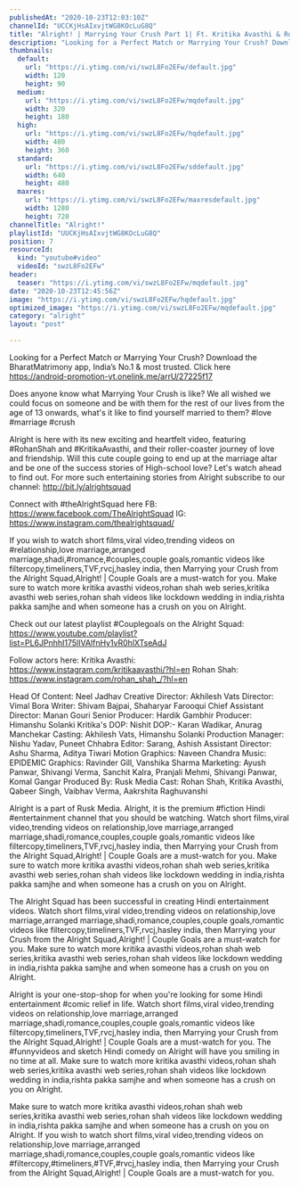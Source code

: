 ```yaml
---
publishedAt: "2020-10-23T12:03:10Z"
channelId: "UCCKjHsAIxvjtWG8KOcLuG8Q"
title: "Alright! | Marrying Your Crush Part 1| Ft. Kritika Avasthi & Rohan Shah"
description: "Looking for a Perfect Match or Marrying Your Crush? Download the BharatMatrimony app, India’s No.1 & most trusted. Click here https://android-promotion-yt.onelink.me/arrU/27225f17\n\nDoes anyone know what Marrying Your Crush is like? We all wished we could focus on someone and be with them for the rest of our lives from the age of 13 onwards, what's it like to find yourself married to them? #love #marriage #crush\n\nAlright is here with its new exciting and heartfelt video, featuring #RohanShah and #KritikaAvasthi, and their roller-coaster journey of love and friendship. Will this cute couple going to end up at the marriage altar and be one of the success stories of High-school love? Let's watch ahead to find out. For more such entertaining stories from Alright subscribe to our channel: http://bit.ly/alrightsquad\n\nConnect with #theAlrightSquad here\nFB: https://www.facebook.com/TheAlrightSquad\nIG: https://www.instagram.com/thealrightsquad/\n\nIf you wish to watch short films,viral video,trending videos on #relationship,love marriage,arranged marriage,shadi,#romance,#couples,couple goals,romantic videos like filtercopy,timeliners,TVF,rvcj,hasley india, then Marrying your Crush from the Alright Squad,Alright! | Couple Goals are a must-watch for you. Make sure to watch more kritika avasthi videos,rohan shah web series,kritika avasthi web series,rohan shah videos like lockdown wedding in india,rishta pakka samjhe and when someone has a crush on you on Alright.\n\nCheck out our latest playlist #Couplegoals on the Alright Squad: https://www.youtube.com/playlist?list=PL6JPnhhI175lIVAlfnHy1vR0hlXTseAdJ\n\nFollow actors here:\nKritika Avasthi: https://www.instagram.com/kritikaavasthi/?hl=en\nRohan Shah: https://www.instagram.com/rohan_shah_/?hl=en\n\nHead Of Content: Neel Jadhav \nCreative Director: Akhilesh Vats\nDirector: Vimal Bora\nWriter: Shivam Bajpai, Shaharyar Farooqui\nChief Assistant Director: Manan Gouri\nSenior Producer: Hardik Gambhir\nProducer: Himanshu Solanki\nKritika's DOP: Nishit\nDOP:- Karan Wadikar, Anurag Manchekar\nCasting: Akhilesh Vats, Himanshu Solanki\nProduction Manager: Nishu Yadav, Puneet Chhabra\nEditor: Sarang, Ashish\nAssistant Director: Ashu Sharma, Aditya Tiwari\nMotion Graphics: Naveen Chandra \nMusic: EPIDEMIC \nGraphics: Ravinder Gill, Vanshika Sharma\nMarketing: Ayush Panwar, Shivangi Verma, Sanchit Kalra, Pranjali Mehmi, Shivangi Panwar, Komal Gangar\nProduced By: Rusk Media \nCast: Rohan Shah, Kritika Avasthi, Qabeer Singh, Vaibhav Verma, Aakrshita Raghuvanshi\n\nAlright is a part of Rusk Media. Alright, it is the premium #fiction Hindi #entertainment channel that you should be watching. Watch short films,viral video,trending videos on relationship,love marriage,arranged marriage,shadi,romance,couples,couple goals,romantic videos like filtercopy,timeliners,TVF,rvcj,hasley india, then Marrying your Crush from the Alright Squad,Alright! | Couple Goals are a must-watch for you. Make sure to watch more kritika avasthi videos,rohan shah web series,kritika avasthi web series,rohan shah videos like lockdown wedding in india,rishta pakka samjhe and when someone has a crush on you on Alright.\n\nThe Alright Squad has been successful in creating Hindi entertainment videos. Watch short films,viral video,trending videos on relationship,love marriage,arranged marriage,shadi,romance,couples,couple goals,romantic videos like filtercopy,timeliners,TVF,rvcj,hasley india, then Marrying your Crush from the Alright Squad,Alright! | Couple Goals are a must-watch for you. Make sure to watch more kritika avasthi videos,rohan shah web series,kritika avasthi web series,rohan shah videos like lockdown wedding in india,rishta pakka samjhe and when someone has a crush on you on Alright.\n\nAlright is your one-stop-shop for when you're looking for some Hindi entertainment #comic relief in life. Watch short films,viral video,trending videos on relationship,love marriage,arranged marriage,shadi,romance,couples,couple goals,romantic videos like filtercopy,timeliners,TVF,rvcj,hasley india, then Marrying your Crush from the Alright Squad,Alright! | Couple Goals are a must-watch for you. The #funnyvideos and sketch Hindi comedy on Alright will have you smiling in no time at all. Make sure to watch more kritika avasthi videos,rohan shah web series,kritika avasthi web series,rohan shah videos like lockdown wedding in india,rishta pakka samjhe and when someone has a crush on you on Alright. \n\nMake sure to watch more kritika avasthi videos,rohan shah web series,kritika avasthi web series,rohan shah videos like lockdown wedding in india,rishta pakka samjhe and when someone has a crush on you on Alright. If you wish to watch short films,viral video,trending videos on relationship,love marriage,arranged marriage,shadi,romance,couples,couple goals,romantic videos like #filtercopy,#timeliners,#TVF,#rvcj,hasley india, then Marrying your Crush from the Alright Squad,Alright! | Couple Goals are a must-watch for you."
thumbnails:
  default:
    url: "https://i.ytimg.com/vi/swzL8Fo2EFw/default.jpg"
    width: 120
    height: 90
  medium:
    url: "https://i.ytimg.com/vi/swzL8Fo2EFw/mqdefault.jpg"
    width: 320
    height: 180
  high:
    url: "https://i.ytimg.com/vi/swzL8Fo2EFw/hqdefault.jpg"
    width: 480
    height: 360
  standard:
    url: "https://i.ytimg.com/vi/swzL8Fo2EFw/sddefault.jpg"
    width: 640
    height: 480
  maxres:
    url: "https://i.ytimg.com/vi/swzL8Fo2EFw/maxresdefault.jpg"
    width: 1280
    height: 720
channelTitle: "Alright!"
playlistId: "UUCKjHsAIxvjtWG8KOcLuG8Q"
position: 7
resourceId:
  kind: "youtube#video"
  videoId: "swzL8Fo2EFw"
header:
  teaser: "https://i.ytimg.com/vi/swzL8Fo2EFw/mqdefault.jpg"
date: "2020-10-23T12:45:56Z"
image: "https://i.ytimg.com/vi/swzL8Fo2EFw/hqdefault.jpg"
optimized_image: "https://i.ytimg.com/vi/swzL8Fo2EFw/mqdefault.jpg"
category: "alright"
layout: "post"

---
```

Looking for a Perfect Match or Marrying Your Crush? Download the BharatMatrimony app, India’s No.1 & most trusted. Click here https://android-promotion-yt.onelink.me/arrU/27225f17

Does anyone know what Marrying Your Crush is like? We all wished we could focus on someone and be with them for the rest of our lives from the age of 13 onwards, what's it like to find yourself married to them? #love #marriage #crush

Alright is here with its new exciting and heartfelt video, featuring #RohanShah and #KritikaAvasthi, and their roller-coaster journey of love and friendship. Will this cute couple going to end up at the marriage altar and be one of the success stories of High-school love? Let's watch ahead to find out. For more such entertaining stories from Alright subscribe to our channel: http://bit.ly/alrightsquad

Connect with #theAlrightSquad here
FB: https://www.facebook.com/TheAlrightSquad
IG: https://www.instagram.com/thealrightsquad/

If you wish to watch short films,viral video,trending videos on #relationship,love marriage,arranged marriage,shadi,#romance,#couples,couple goals,romantic videos like filtercopy,timeliners,TVF,rvcj,hasley india, then Marrying your Crush from the Alright Squad,Alright! | Couple Goals are a must-watch for you. Make sure to watch more kritika avasthi videos,rohan shah web series,kritika avasthi web series,rohan shah videos like lockdown wedding in india,rishta pakka samjhe and when someone has a crush on you on Alright.

Check out our latest playlist #Couplegoals on the Alright Squad: https://www.youtube.com/playlist?list=PL6JPnhhI175lIVAlfnHy1vR0hlXTseAdJ

Follow actors here:
Kritika Avasthi: https://www.instagram.com/kritikaavasthi/?hl=en
Rohan Shah: https://www.instagram.com/rohan_shah_/?hl=en

Head Of Content: Neel Jadhav 
Creative Director: Akhilesh Vats
Director: Vimal Bora
Writer: Shivam Bajpai, Shaharyar Farooqui
Chief Assistant Director: Manan Gouri
Senior Producer: Hardik Gambhir
Producer: Himanshu Solanki
Kritika's DOP: Nishit
DOP:- Karan Wadikar, Anurag Manchekar
Casting: Akhilesh Vats, Himanshu Solanki
Production Manager: Nishu Yadav, Puneet Chhabra
Editor: Sarang, Ashish
Assistant Director: Ashu Sharma, Aditya Tiwari
Motion Graphics: Naveen Chandra 
Music: EPIDEMIC 
Graphics: Ravinder Gill, Vanshika Sharma
Marketing: Ayush Panwar, Shivangi Verma, Sanchit Kalra, Pranjali Mehmi, Shivangi Panwar, Komal Gangar
Produced By: Rusk Media 
Cast: Rohan Shah, Kritika Avasthi, Qabeer Singh, Vaibhav Verma, Aakrshita Raghuvanshi

Alright is a part of Rusk Media. Alright, it is the premium #fiction Hindi #entertainment channel that you should be watching. Watch short films,viral video,trending videos on relationship,love marriage,arranged marriage,shadi,romance,couples,couple goals,romantic videos like filtercopy,timeliners,TVF,rvcj,hasley india, then Marrying your Crush from the Alright Squad,Alright! | Couple Goals are a must-watch for you. Make sure to watch more kritika avasthi videos,rohan shah web series,kritika avasthi web series,rohan shah videos like lockdown wedding in india,rishta pakka samjhe and when someone has a crush on you on Alright.

The Alright Squad has been successful in creating Hindi entertainment videos. Watch short films,viral video,trending videos on relationship,love marriage,arranged marriage,shadi,romance,couples,couple goals,romantic videos like filtercopy,timeliners,TVF,rvcj,hasley india, then Marrying your Crush from the Alright Squad,Alright! | Couple Goals are a must-watch for you. Make sure to watch more kritika avasthi videos,rohan shah web series,kritika avasthi web series,rohan shah videos like lockdown wedding in india,rishta pakka samjhe and when someone has a crush on you on Alright.

Alright is your one-stop-shop for when you're looking for some Hindi entertainment #comic relief in life. Watch short films,viral video,trending videos on relationship,love marriage,arranged marriage,shadi,romance,couples,couple goals,romantic videos like filtercopy,timeliners,TVF,rvcj,hasley india, then Marrying your Crush from the Alright Squad,Alright! | Couple Goals are a must-watch for you. The #funnyvideos and sketch Hindi comedy on Alright will have you smiling in no time at all. Make sure to watch more kritika avasthi videos,rohan shah web series,kritika avasthi web series,rohan shah videos like lockdown wedding in india,rishta pakka samjhe and when someone has a crush on you on Alright. 

Make sure to watch more kritika avasthi videos,rohan shah web series,kritika avasthi web series,rohan shah videos like lockdown wedding in india,rishta pakka samjhe and when someone has a crush on you on Alright. If you wish to watch short films,viral video,trending videos on relationship,love marriage,arranged marriage,shadi,romance,couples,couple goals,romantic videos like #filtercopy,#timeliners,#TVF,#rvcj,hasley india, then Marrying your Crush from the Alright Squad,Alright! | Couple Goals are a must-watch for you.